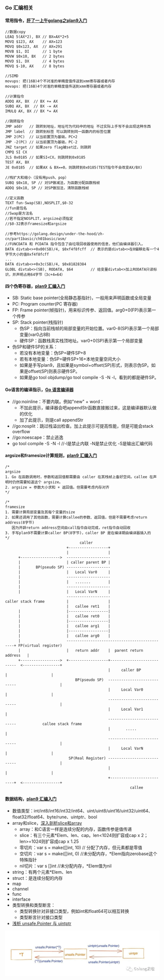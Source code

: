 ### Go 汇编相关

#### 常用指令，[肝了一上午golang之plan9入门](https://studygolang.com/articles/33163)

```
//数据copy
LEAQ 5(AX*2), BX // BX=AX*2+5
MOVQ $123, AX    // AX=123
MOVQ $0x123, AX  // AX=291
MOVB $1, DI      // 1 byte
MOVW $0x10, BX   // 2 bytes
MOVD $1, DX      // 4 bytes
MOVQ $-10, AX    // 8 bytes

//SIMD
movups: 把(16B)4个不对准的单精度值传送到xmm寄存器或者内存
movaps: 把(16B)4个对准的单精度值传送到xmm寄存器或者内存

//计算指令
ADDQ AX, BX  // BX += AX
SUBQ AX, BX  // BX -= AX
IMULQ AX, BX // BX *= AX

//跳转指令
JMP addr   // 跳转到地址，地址可为代码中的地址 不过实际上手写不会出现这种东西
JMP label  // 跳转到标签 可以跳转到同一函数内的标签位置
JMP 2(PC)  // 以当前置顶为基础，PC+2
JMP -2(PC) // 以当前置顶为基础，PC-2
JNZ target // 如果zero flag被set过，则跳转
CMPQ SI CX 
JLS 0x0185 // 如果SI<CX，则跳转到0x0185
TEST AX, BX
JE 0x0185  // 如果AX & BX==0，则跳转到0x0185(TEST指令不会改变AX/BX)

//栈扩大和缩小（没有用push、pop）
SUBQ $0x18, SP // 对SP做减法，为函数分配函数栈帧
ADDQ $0x18, SP // 对SP做加法，清除函数栈帧

//定义函数
TEXT fun·Swap(SB),NOSPLIT,$0-32 
//fun是包名
//Swap是方法名
//若不指定NOSPLIT，argsize必须指定
//$0-32表示framesize和argsize

//参考https://golang.design/under-the-hood/zh-cn/part1basic/ch01basic/asm/
//FUNCDATA 和 PCDATA 指令包含了由垃圾回收器使用的信息，他们由编译器引入。
DATA divtab<>+0x00(SB)/4, $0xf4f8fcff  // 表示的是divtab<>在0偏移处有一个4字节大小的值0xf4f8fcff
...
DATA divtab<>+0x3c(SB)/4, $0x81828384
GLOBL divtab<>(SB), RODATA, $64        // 给变量divtab<>加上RODATA只读标识，并声明占用64字节（3c+4=64）
```

#### 四个伪寄存器，[plan9 汇编入门](https://github.com/cch123/golang-notes/blob/master/assembly.md#%E4%BC%AA%E5%AF%84%E5%AD%98%E5%99%A8)
* SB: Static base pointer(全局静态基指针)，一般用来声明函数或全局变量
* PC: Program counter(PC 寄存器)
* FP: Frame pointer(帧指针)，用来标识传参、返回值。arg0+0(FP)表示第一个传参
* SP: Stack pointer(栈指针)
  * 伪SP：指向当前栈帧的局部变量的开始位置。var0-8(SP)表示第一个局部变量(var0占8B)
  * 硬件SP：函数栈真实栈顶地址。var0+0(SP)表示第一个局部变量
* 伪SP和硬件SP的关系：
  * 若没有本地变量：伪SP=硬件SP+8
  * 若有本地变量：伪SP=硬件SP+16+本地变量空间大小
  * 如果是手写plan9，且如果是symbol+offset(SP)形式，则表示伪SP。如果是offset(SP)则表示硬件SP。
  * 如果是go tool objdump/go tool compile -S -N -l，看到的都是硬件SP。

#### Go语言的编译指示，[Go 语言编译器](https://segmentfault.com/a/1190000016743220)
* //go:noinline：不要内联。例如"new" + word：
  * 不加此提示，编译器会吧appendStr函数直接搬过来，这是编译器默认做的优化
  * 加了此提示，则是call appendStr
* //go:nosplit：跳过栈溢出检查。加上此提示可提高性能，但是可能会stack overflow
* //go:noescape：禁止逃逸  
* go tool compile -S -N -l //-l是禁止内联 -N是禁止优化 -S是输出汇编代码

#### argsize和framesize计算规则，[plan9 汇编入门](https://github.com/cch123/golang-notes/blob/master/assembly.md#argsize-%E5%92%8C-framesize-%E8%AE%A1%E7%AE%97%E8%A7%84%E5%88%99)

```
/*
argsize
1. Go 在函数调用时，参数和返回值都需要由 caller 在其栈帧上备好空间。callee 在声明时仍然需要知道这个 argsize。
2. argsize = 参数大小求和 + 返回值。但需要考虑内存对齐
*/

/*
framesize
1. 需要计算局部变量及其每个变量的size
2. 如果还调用了其他函数，需要计算callee的参数、返回值，但是不需要考虑return address(8字节)
   因为开辟return address空间由call指令自动完成，ret指令自动回收
3. 手写plan9不需要计算caller BP(8字节)，caller BP 是在编译期由编译器插入的   
*/
                                  caller                                                                           
                            +------------------+                                                                   
                            |                  |                                                                   
      +------------------>  --------------------                                                                   
      |                     | caller parent BP |                                                                   
      |       BP(pseudo SP) --------------------                                                                   
      |                     |   Local Var0     |                                                                   
      |                     --------------------                                                                   
      |                     |   .......        |                                                                   
      |                     --------------------                                                                   
      |                     |   Local VarN     |                                                                   
                            --------------------                                                                   
caller stack frame          |                  |                                                                   
                            |   callee ret1    |                                                                   
      |                     |------------------|                                                                   
      |                     |   callee ret0    |                                                                   
      |                     |------------------|                                                                   
      |                     |   callee arg1    |                                                                   
      |                     |------------------|                                                                   
      |                     |   callee arg0    |                                                                   
      |                     ----------------------------------------------+ FP(virtual register)                 
      |                     |   return addr    |  parent return address   |                                        
      +------------------>  +------------------+---------------------------  <-----------------+         
                                               |     caller BP            |                    |         
                                BP(pseudo SP)  ----------------------------                    |         
                                               |     Local Var0           |                    |         
                                               ----------------------------                    |         
                                               |     Local Var1           |                              
                                               ----------------------------            callee stack frame
                                               |       .....              |                              
                                               ----------------------------                    |         
                                               |     Local VarN           |                    |         
                             SP(Real Register) ----------------------------                    |         
                                               |                          |                    |         
                                               +--------------------------+  <-----------------+         
                                                         callee
```

#### 数据结构，[plan9 汇编入门](https://github.com/cch123/golang-notes/blob/master/assembly.md#argsize-%E5%92%8C-framesize-%E8%AE%A1%E7%AE%97%E8%A7%84%E5%88%99)
* 数值类型：int/int8/int16/int32/int64、uint/uint8/uint16/uint32/uint64、float32/float64、byte/rune、uintptr、bool
* array和slice，[深入剖析slice和array](https://blog.thinkeridea.com/201901/go/shen_ru_pou_xi_slice_he_array.html)
  * array：和C语言一样是连续分配的内存，函数传参是值传递
  * slice：有三个元素*Elem、len、cap。len<1024则扩容成cap x 2；len>=1024则扩容成cap x 1.25
  * 零切片：var s = make([]int, 10) // 分配了内存，但元素都是零值
  * 空切片：var s = make([]int, 0) //未分配内存，*Elem指向zerobase这个特殊指针
  * nil切片：var s []int //未分配内存，*Elem值为nil
* string：有两个元素*Elem、len
* struct：是连续分配的内存
* map
* channel
* func
* interface
* 类型转换和类型断言：
  * 类型转换针对非接口类型，例如int和float64可以相互转换
  * 类型断言针对接口类型
* [浅析 unsafe.Pointer 与 uintptr](https://mp.weixin.qq.com/s/xyfCR57cd5mNRRsOKvrFRA)

![Pointer](../images/pointer.jpg)

